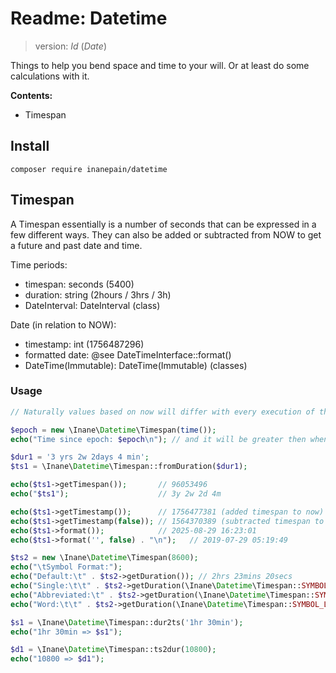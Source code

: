 # Readme: Datetime

> version: $Id$ ($Date$)

Things to help you bend space and time to your will. Or at least do some calculations with it.

**Contents:**

 - Timespan

## Install

`composer require inanepain/datetime`

## Timespan

A Timespan essentially is a number of seconds that can be expressed in a few different ways. They can also be added or subtracted from NOW to get a future and past date and time.

Time periods:

- timespan: seconds (5400)
- duration: string (2hours / 3hrs / 3h)
- DateInterval: DateInterval (class)

Date (in relation to NOW):

- timestamp: int (1756487296)
- formatted date: @see DateTimeInterface::format()
- DateTime(Immutable): DateTime(Immutable) (classes)

### Usage

```php
// Naturally values based on now will differ with every execution of the code.

$epoch = new \Inane\Datetime\Timespan(time());
echo("Time since epoch: $epoch\n"); // and it will be greater then when this was written: 52y 32w 1d 6h 13m 1s

$dur1 = '3 yrs 2w 2days 4 min';
$ts1 = \Inane\Datetime\Timespan::fromDuration($dur1);

echo($ts1->getTimespan());       // 96053496
echo("$ts1");                    // 3y 2w 2d 4m

echo($ts1->getTimestamp());      // 1756477381 (added timespan to now)
echo($ts1->getTimestamp(false)); // 1564370389 (subtracted timespan to now)
echo($ts1->format());            // 2025-08-29 16:23:01
echo($ts1->format('', false) . "\n");   // 2019-07-29 05:19:49

$ts2 = new \Inane\Datetime\Timespan(8600);
echo("\tSymbol Format:");
echo("Default:\t" . $ts2->getDuration()); // 2hrs 23mins 20secs
echo("Single:\t\t" . $ts2->getDuration(\Inane\Datetime\Timespan::SYMBOL_SINGLE)); // 2h 23m 20s
echo("Abbreviated:\t" . $ts2->getDuration(\Inane\Datetime\Timespan::SYMBOL_MEDIUM)); // 2hrs 23mins 20secs
echo("Word:\t\t" . $ts2->getDuration(\Inane\Datetime\Timespan::SYMBOL_LONG) . "\n"); // 2hours 23minutes 20seconds

$s1 = \Inane\Datetime\Timespan::dur2ts('1hr 30min');
echo("1hr 30min => $s1");

$d1 = \Inane\Datetime\Timespan::ts2dur(10800);
echo("10800 => $d1");
```

